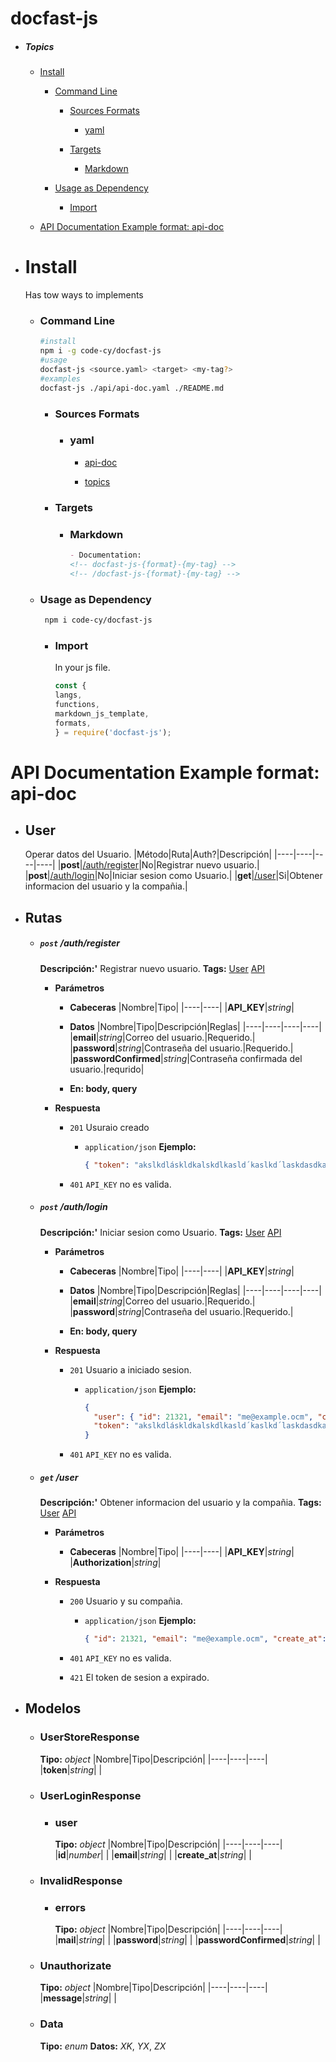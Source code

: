 <!-- docfast-js-topics-docfast -->
# docfast-js

- ##### Topics

   - [Install](#install)

      - [Command Line](#command-line)

         - [Sources Formats](#sources-formats)

            - [yaml](#yaml)

         - [Targets](#targets)

            - [Markdown](#markdown)

      - [Usage as Dependency](#usage-as-dependency)

         - [Import](#import)

   - [API Documentation Example format: api-doc](#api-documentation-example-format-api-doc)


- #  Install
   Has tow ways to implements

   - ###  Command Line
      
      ```bash
      #install
      npm i -g code-cy/docfast-js
      #usage
      docfast-js <source.yaml> <target> <my-tag?>
      #examples
      docfast-js ./api/api-doc.yaml ./README.md 
      ```
      - ###  Sources Formats
         

         - ###  yaml
            

            - [api-doc](https://github.com/code-cy/docfast-js/blob/master/formats/api-doc.yaml)
 
            - [topics](https://github.com/code-cy/docfast-js/blob/master/formats/topics.yaml)
 
      - ###  Targets
         

         - ###  Markdown
            
            ```markdown
            - Documentation:
            <!-- docfast-js-{format}-{my-tag} -->
            <!-- /docfast-js-{format}-{my-tag} -->
            
            ```
   - ###  Usage as Dependency
      
      ```bash
       npm i code-cy/docfast-js 
      ```
      - ###  Import
         In your js file.
         ```js
         const {
         langs,
         functions,
         markdown_js_template,
         formats,
         } = require('docfast-js');
         
         ```

<!-- /docfast-js-topics-docfast -->



<!-- docfast-js-api-doc -->
# API Documentation Example format: api-doc

- ## User
   Operar datos del Usuario.
   |Método|Ruta|Auth?|Descripción|
   |----|----|----|----|
   |**post**|[/auth/register](#post-authregister)|No|Registrar nuevo usuario.|
   |**post**|[/auth/login](#post-authlogin)|No|Iniciar sesion como Usuario.|
   |**get**|[/user](#get-user)|Si|Obtener informacion del usuario y la compañia.|


- ## Rutas

   - ##### `post` /auth/register
      **Descripción:'** Registrar nuevo usuario.
      **Tags:** [User](#user) [API](#api)

      - **Parámetros**

         - **Cabeceras**
            |Nombre|Tipo|
            |----|----|
            |**API_KEY**|*string*|

         - **Datos**
            |Nombre|Tipo|Descripción|Reglas|
            |----|----|----|----|
            |**email**|*string*|Correo del usuario.|Requerido.|
            |**password**|*string*|Contraseña del usuario.|Requerido.|
            |**passwordConfirmed**|*string*|Contraseña confirmada del usuario.|requrido|

         - **En: body, query**
      - **Respuesta**

         - `201` Usuraio creado

            - `application/json`
               **Ejemplo:**
               ```json
               { "token": "akslkdláskldkalskdlkasld´kaslkd´laskdasdkasjdklñjaksjdkasdjkañsjdlkj" }
               ```
         - `401` `API_KEY` no es valida.

   - ##### `post` /auth/login
      **Descripción:'** Iniciar sesion como Usuario.
      **Tags:** [User](#user) [API](#api)

      - **Parámetros**

         - **Cabeceras**
            |Nombre|Tipo|
            |----|----|
            |**API_KEY**|*string*|

         - **Datos**
            |Nombre|Tipo|Descripción|Reglas|
            |----|----|----|----|
            |**email**|*string*|Correo del usuario.|Requerido.|
            |**password**|*string*|Contraseña del usuario.|Requerido.|

         - **En: body, query**
      - **Respuesta**

         - `201` Usuario a iniciado sesion.

            - `application/json`
               **Ejemplo:**
               ```json
               {
                 "user": { "id": 21321, "email": "me@example.ocm", "create_at": "20-254-000" },
                 "token": "akslkdláskldkalskdlkasld´kaslkd´laskdasdkasjdklñjaksjdkasdjkañsjdlkj"
               }
               ```
         - `401` `API_KEY` no es valida.

   - ##### `get` /user
      **Descripción:'** Obtener informacion del usuario y la compañia.
      **Tags:** [User](#user) [API](#api)

      - **Parámetros**

         - **Cabeceras**
            |Nombre|Tipo|
            |----|----|
            |**API_KEY**|*string*|
            |**Authorization**|*string*|

      - **Respuesta**

         - `200` Usuario y su compañia.

            - `application/json`
               **Ejemplo:**
               ```json
               { "id": 21321, "email": "me@example.ocm", "create_at": "20-254-000" }
               ```
         - `401` `API_KEY` no es valida.

         - `421` El token de sesion a expirado.

- ## Modelos

   - ### UserStoreResponse
      **Tipo:** *object*
      |Nombre|Tipo|Descripción|
      |----|----|----|
      |**token**|*string*| |

   - ### UserLoginResponse

      - ### user
         **Tipo:** *object*
         |Nombre|Tipo|Descripción|
         |----|----|----|
         |**id**|*number*| |
         |**email**|*string*| |
         |**create_at**|*string*| |

   - ### InvalidResponse

      - ### errors
         **Tipo:** *object*
         |Nombre|Tipo|Descripción|
         |----|----|----|
         |**mail**|*string*| |
         |**password**|*string*| |
         |**passwordConfirmed**|*string*| |

   - ### Unauthorizate
      **Tipo:** *object*
      |Nombre|Tipo|Descripción|
      |----|----|----|
      |**message**|*string*| |

   - ### Data
      **Tipo:** *enum*
      **Datos:**  *XK*, *YX*, *ZX*
      


<!-- /docfast-js-api-doc -->


